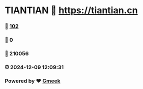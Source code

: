 # TIANTIAN :link: https://tiantian.cn 
### :page_facing_up: [102](https://tiantian.cn/tag.html) 
### :speech_balloon: 0 
### :hibiscus: 210056 
### :alarm_clock: 2024-12-09 12:09:31 
### Powered by :heart: [Gmeek](https://github.com/Meekdai/Gmeek)
